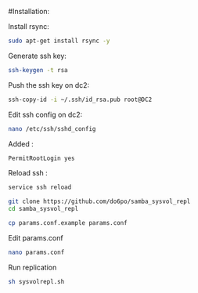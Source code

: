 #Installation:

Install rsync:
```bash
sudo apt-get install rsync -y
```

Generate ssh key:
```bash
ssh-keygen -t rsa
```

Push the ssh key on dc2:
```bash
ssh-copy-id -i ~/.ssh/id_rsa.pub root@DC2
```

Edit ssh config on dc2: 
```bash
nano /etc/ssh/sshd_config
```

Added :
```bash
PermitRootLogin yes
```

Reload ssh :
```bash
service ssh reload
```

```bash
git clone https://github.com/do6po/samba_sysvol_repl
cd samba_sysvol_repl

cp params.conf.example params.conf
```

Edit params.conf
```bash
nano params.conf
```


Run replication

```bash
sh sysvolrepl.sh
```

